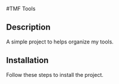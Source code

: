 #TMF Tools
## Description
A simple project to helps organize my tools.

## Installation
Follow these steps to install the project.
